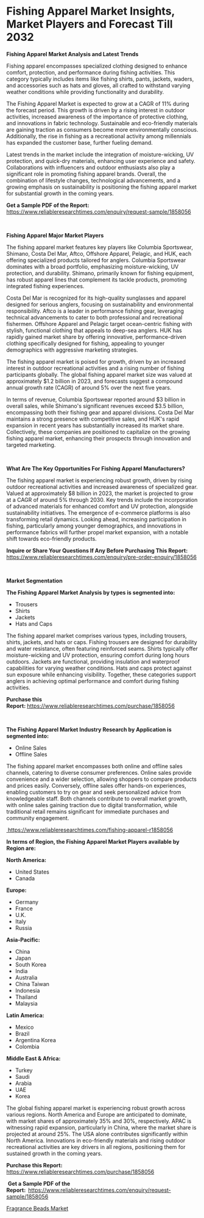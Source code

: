 <p><h1>Fishing Apparel Market Insights, Market Players and Forecast Till 2032</h1></p><p><strong>Fishing Apparel Market Analysis and Latest Trends</strong></p>
<p><p>Fishing apparel encompasses specialized clothing designed to enhance comfort, protection, and performance during fishing activities. This category typically includes items like fishing shirts, pants, jackets, waders, and accessories such as hats and gloves, all crafted to withstand varying weather conditions while providing functionality and durability.</p><p>The Fishing Apparel Market is expected to grow at a CAGR of 11% during the forecast period. This growth is driven by a rising interest in outdoor activities, increased awareness of the importance of protective clothing, and innovations in fabric technology. Sustainable and eco-friendly materials are gaining traction as consumers become more environmentally conscious. Additionally, the rise in fishing as a recreational activity among millennials has expanded the customer base, further fueling demand.</p><p>Latest trends in the market include the integration of moisture-wicking, UV protection, and quick-dry materials, enhancing user experience and safety. Collaborations with influencers and outdoor enthusiasts also play a significant role in promoting fishing apparel brands. Overall, the combination of lifestyle changes, technological advancements, and a growing emphasis on sustainability is positioning the fishing apparel market for substantial growth in the coming years.</p></p>
<p><strong>Get a Sample PDF of the Report:&nbsp;</strong> <a href="https://www.reliableresearchtimes.com/enquiry/request-sample/1858056?utm_campaign=2263&utm_medium=2&utm_source=Github&utm_content=ia&utm_term=05042025&utm_id=fishing-apparel">https://www.reliableresearchtimes.com/enquiry/request-sample/1858056</a></p>
<p>&nbsp;</p>
<p><strong>Fishing Apparel Major Market Players</strong></p>
<p><p>The fishing apparel market features key players like Columbia Sportswear, Shimano, Costa Del Mar, Aftco, Offshore Apparel, Pelagic, and HUK, each offering specialized products tailored for anglers. Columbia Sportswear dominates with a broad portfolio, emphasizing moisture-wicking, UV protection, and durability. Shimano, primarily known for fishing equipment, has robust apparel lines that complement its tackle products, promoting integrated fishing experiences.</p><p>Costa Del Mar is recognized for its high-quality sunglasses and apparel designed for serious anglers, focusing on sustainability and environmental responsibility. Aftco is a leader in performance fishing gear, leveraging technical advancements to cater to both professional and recreational fishermen. Offshore Apparel and Pelagic target ocean-centric fishing with stylish, functional clothing that appeals to deep-sea anglers. HUK has rapidly gained market share by offering innovative, performance-driven clothing specifically designed for fishing, appealing to younger demographics with aggressive marketing strategies.</p><p>The fishing apparel market is poised for growth, driven by an increased interest in outdoor recreational activities and a rising number of fishing participants globally. The global fishing apparel market size was valued at approximately $1.2 billion in 2023, and forecasts suggest a compound annual growth rate (CAGR) of around 5% over the next five years.</p><p>In terms of revenue, Columbia Sportswear reported around $3 billion in overall sales, while Shimano's significant revenues exceed $3.5 billion, encompassing both their fishing gear and apparel divisions. Costa Del Mar maintains a strong presence with competitive sales, and HUK's rapid expansion in recent years has substantially increased its market share. Collectively, these companies are positioned to capitalize on the growing fishing apparel market, enhancing their prospects through innovation and targeted marketing.</p></p>
<p>&nbsp;</p>
<p><strong>What Are The Key Opportunities For Fishing Apparel Manufacturers?</strong></p>
<p><p>The fishing apparel market is experiencing robust growth, driven by rising outdoor recreational activities and increased awareness of specialized gear. Valued at approximately $8 billion in 2023, the market is projected to grow at a CAGR of around 5% through 2030. Key trends include the incorporation of advanced materials for enhanced comfort and UV protection, alongside sustainability initiatives. The emergence of e-commerce platforms is also transforming retail dynamics. Looking ahead, increasing participation in fishing, particularly among younger demographics, and innovations in performance fabrics will further propel market expansion, with a notable shift towards eco-friendly products.</p></p>
<p><strong>Inquire or Share Your Questions If Any Before Purchasing This Report:</strong> <a href="https://www.reliableresearchtimes.com/enquiry/pre-order-enquiry/1858056?utm_campaign=2263&utm_medium=2&utm_source=Github&utm_content=ia&utm_term=05042025&utm_id=fishing-apparel">https://www.reliableresearchtimes.com/enquiry/pre-order-enquiry/1858056</a></p>
<p>&nbsp;</p>
<p><strong>Market Segmentation</strong></p>
<p><strong>The Fishing Apparel Market Analysis by types is segmented into:</strong></p>
<p><ul><li>Trousers</li><li>Shirts</li><li>Jackets</li><li>Hats and Caps</li></ul></p>
<p><p>The fishing apparel market comprises various types, including trousers, shirts, jackets, and hats or caps. Fishing trousers are designed for durability and water resistance, often featuring reinforced seams. Shirts typically offer moisture-wicking and UV protection, ensuring comfort during long hours outdoors. Jackets are functional, providing insulation and waterproof capabilities for varying weather conditions. Hats and caps protect against sun exposure while enhancing visibility. Together, these categories support anglers in achieving optimal performance and comfort during fishing activities.</p></p>
<p><strong>Purchase this Report:&nbsp;</strong><a href="https://www.reliableresearchtimes.com/purchase/1858056?utm_campaign=2263&utm_medium=2&utm_source=Github&utm_content=ia&utm_term=05042025&utm_id=fishing-apparel">https://www.reliableresearchtimes.com/purchase/1858056</a></p>
<p>&nbsp;</p>
<p><strong>The Fishing Apparel Market Industry Research by Application is segmented into:</strong></p>
<p><ul><li>Online Sales</li><li>Offline Sales</li></ul></p>
<p><p>The fishing apparel market encompasses both online and offline sales channels, catering to diverse consumer preferences. Online sales provide convenience and a wider selection, allowing shoppers to compare products and prices easily. Conversely, offline sales offer hands-on experiences, enabling customers to try on gear and seek personalized advice from knowledgeable staff. Both channels contribute to overall market growth, with online sales gaining traction due to digital transformation, while traditional retail remains significant for immediate purchases and community engagement.</p></p>
<p><a href="https://www.reliableresearchtimes.com/fishing-apparel-r1858056?utm_campaign=2263&utm_medium=2&utm_source=Github&utm_content=ia&utm_term=05042025&utm_id=fishing-apparel">&nbsp;https://www.reliableresearchtimes.com/fishing-apparel-r1858056</a></p>
<p><strong>In terms of Region, the Fishing Apparel Market Players available by Region are:</strong></p>
<p>
    <p> <strong> North America: </strong>
        <ul>
            <li>United States</li>
            <li>Canada</li>
        </ul>
        </p> 
    <p> <strong> Europe: </strong>
        <ul>
            <li>Germany</li>
            <li>France</li>
            <li>U.K.</li>
            <li>Italy</li>
            <li>Russia</li>
        </ul>
        </p> 
    <p> <strong> Asia-Pacific: </strong>
        <ul>
            <li>China</li>
            <li>Japan</li>
            <li>South Korea</li>
            <li>India</li>
            <li>Australia</li>
            <li>China Taiwan</li>
            <li>Indonesia</li>
            <li>Thailand</li>
            <li>Malaysia</li>
        </ul>
        </p> 
    <p> <strong> Latin America: </strong>
        <ul>
            <li>Mexico</li>
            <li>Brazil</li>
            <li>Argentina Korea</li>
            <li>Colombia</li>
        </ul>
        </p> 
    <p> <strong> Middle East & Africa: </strong>
        <ul>
            <li>Turkey</li>
            <li>Saudi</li>
            <li>Arabia</li>
            <li>UAE</li>
            <li>Korea</li>
        </ul>
    </p>
    </p>
<p><p>The global fishing apparel market is experiencing robust growth across various regions. North America and Europe are anticipated to dominate, with market shares of approximately 35% and 30%, respectively. APAC is witnessing rapid expansion, particularly in China, where the market share is projected at around 25%. The USA alone contributes significantly within North America. Innovations in eco-friendly materials and rising outdoor recreational activities are key drivers in all regions, positioning them for sustained growth in the coming years.</p></p>
<p><strong>Purchase this Report: </strong><a href="https://www.reliableresearchtimes.com/purchase/1858056?utm_campaign=2263&utm_medium=2&utm_source=Github&utm_content=ia&utm_term=05042025&utm_id=fishing-apparel">https://www.reliableresearchtimes.com/purchase/1858056</a></p>
<p>&nbsp;<strong>Get a Sample PDF of the Report:&nbsp;&nbsp;</strong><a href="https://www.reliableresearchtimes.com/enquiry/request-sample/1858056?utm_campaign=2263&utm_medium=2&utm_source=Github&utm_content=ia&utm_term=05042025&utm_id=fishing-apparel">https://www.reliableresearchtimes.com/enquiry/request-sample/1858056</a></p>
<p><strong></strong></p>
<p><p><a href="https://github.com/stillsfloria19981/Market-Research-Report-List-1/blob/main/fragrance-beads-market.md?utm_campaign=2263&utm_medium=2&utm_source=Github&utm_content=ia&utm_term=05042025&utm_id=fishing-apparel">Fragrance Beads Market</a></p></p>